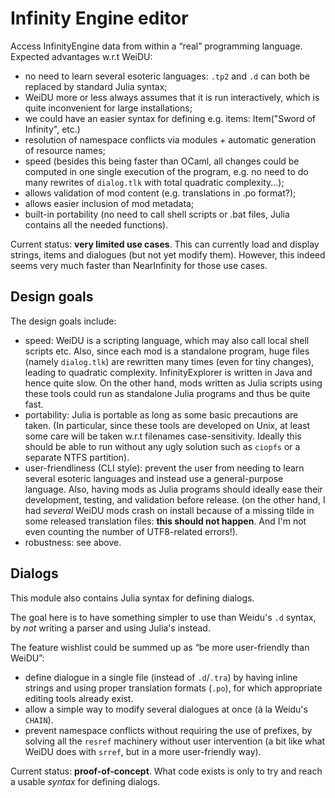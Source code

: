 # Infinity Engine editor

Access InfinityEngine data from within a “real” programming language.
Expected advantages w.r.t WeiDU:

 - no need to learn several esoteric languages: `.tp2` and `.d` can both
   be replaced by standard Julia syntax;
 - WeiDU more or less always assumes that it is run interactively, which
   is quite inconvenient for large installations;
 - we could have an easier syntax for defining e.g. items:
    Item("Sword of Infinity", etc.)
 - resolution of namespace conflicts via modules + automatic generation of
   resource names;
 - speed (besides this being faster than OCaml, all changes could be
   computed in one single execution of the program, e.g. no need to do
   many rewrites of `dialog.tlk` with total quadratic complexity...);
 - allows validation of mod content (e.g. translations in .po format?);
 - allows easier inclusion of mod metadata;
 - built-in portability (no need to call shell scripts or .bat files,
   Julia contains all the needed functions).


Current status: **very limited use cases**. This can currently load and
display strings, items and dialogues (but not yet modify them).
However, this indeed seems very much faster than NearInfinity for those
use cases.

## Design goals
The design goals include:
 - speed: WeiDU is a scripting language, which may also call local shell
   scripts etc. Also, since each mod is a standalone program, huge files
   (namely `dialog.tlk`) are rewritten many times (even for tiny
   changes), leading to quadratic complexity. InfinityExplorer is written
   in Java and hence quite slow. On the other hand, mods written as Julia
   scripts using these tools could run as standalone Julia programs and
   thus be quite fast.
 - portability: Julia is portable as long as some basic precautions are
   taken. (In particular, since these tools are developed on Unix, at
   least some care will be taken w.r.t filenames case-sensitivity.
   Ideally this should be able to run without any ugly solution such as
   `ciopfs` or a separate NTFS partition).
 - user-friendliness (CLI style): prevent the user from needing to learn
   several esoteric languages and instead use a general-purpose language.
   Also, having mods as Julia programs should ideally ease their
   development, testing, and validation before release.
   (on the other hand, I had *several* WeiDU mods crash on install
   because of a missing tilde in some released translation files:
   **this should not happen**. And I'm not even counting the number of
   UTF8-related errors!).
 - robustness: see above.



## Dialogs

This module also contains Julia syntax for defining dialogs.

The goal here is to have something simpler to use than Weidu's `.d`
syntax, by *not* writing a parser and using Julia's instead.

The feature wishlist could be summed up as “be more user-friendly than
WeiDU”:
 - define dialogue in a single file (instead of `.d`/`.tra`) by having
   inline strings and using proper translation formats (`.po`),
   for which appropriate editing tools already exist.
 - allow a simple way to modify several dialogues at once (à la Weidu's
   `CHAIN`).
 - prevent namespace conflicts without requiring the use of prefixes,
   by solving all the `resref` machinery without user intervention
   (a bit like what WeiDU does with `srref`, but in a more user-friendly
   way).

Current status: **proof-of-concept**. What code exists is only to try and
reach a usable *syntax* for defining dialogs.
